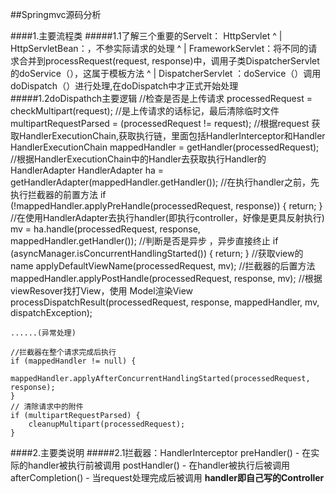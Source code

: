 ##Springmvc源码分析

####1.主要流程类
#####1.1了解三个重要的Servelt：
	HttpServlet
	   ^
	   |
	HttpServletBean：，不参实际请求的处理
	   ^
	   |
	FrameworkServlet：将不同的请求合并到processRequest(request, response)中，调用子类DispatcherServlet的doService（），这属于模板方法
	   ^
	   |
	DispatcherServlet ：doService（）调用doDispatch（）进行处理,在doDispatch中才正式开始处理   
#####1.2doDispathch主要逻辑
	//检查是否是上传请求
	processedRequest = checkMultipart(request);
	//是上传请求的话标记，最后清除临时文件
	multipartRequestParsed = (processedRequest != request);
	//根据request 获取HandlerExecutionChain,获取执行链，里面包括HandlerInterceptor和Handler
	HandlerExecutionChain mappedHandler = getHandler(processedRequest);
	//根据HandlerExecutionChain中的Handler去获取执行Handler的HandlerAdapter
	HandlerAdapter ha = getHandlerAdapter(mappedHandler.getHandler());
    //在执行handler之前，先执行拦截器的前置方法
	if (!mappedHandler.applyPreHandle(processedRequest, response)) {
		return;
	}
    //在使用HandlerAdapter去执行handler(即执行controller，好像是更具反射执行)
	mv = ha.handle(processedRequest, response, mappedHandler.getHandler());
    //判断是否是异步 ，异步直接终止
	if (asyncManager.isConcurrentHandlingStarted()) {
		return;
	}
    //获取view的name
	applyDefaultViewName(processedRequest, mv);
	//拦截器的后置方法
	mappedHandler.applyPostHandle(processedRequest, response, mv);
	//根据viewResover找打View，使用 Model渲染View
	processDispatchResult(processedRequest, response, mappedHandler, mv, dispatchException);
    
	......(异常处理)

	//拦截器在整个请求完成后执行
	if (mappedHandler != null) {
		mappedHandler.applyAfterConcurrentHandlingStarted(processedRequest, response);
	}
	// 清除请求中的附件
	if (multipartRequestParsed) {
		cleanupMultipart(processedRequest);
	}

####2.主要类说明
#####2.1拦截器：HandlerInterceptor
     preHandler() - 在实际的handler被执行前被调用
     postHandler() - 在handler被执行后被调用
     afterCompletion() - 当request处理完成后被调用
**handler即自己写的Controller**

       
       
       
       
       
       
       
       
       
       
       
       
       
       
       
       
       
       
       
       
       